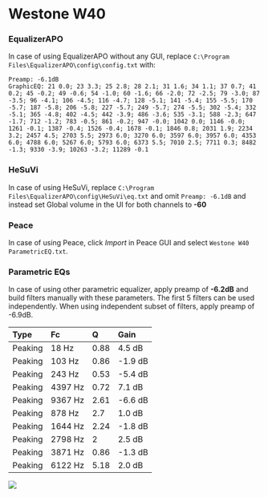 # Westone W40

### EqualizerAPO
In case of using EqualizerAPO without any GUI, replace `C:\Program Files\EqualizerAPO\config\config.txt`
with:
```
Preamp: -6.1dB
GraphicEQ: 21 0.0; 23 3.3; 25 2.8; 28 2.1; 31 1.6; 34 1.1; 37 0.7; 41 0.2; 45 -0.2; 49 -0.6; 54 -1.0; 60 -1.6; 66 -2.0; 72 -2.5; 79 -3.0; 87 -3.5; 96 -4.1; 106 -4.5; 116 -4.7; 128 -5.1; 141 -5.4; 155 -5.5; 170 -5.7; 187 -5.8; 206 -5.8; 227 -5.7; 249 -5.7; 274 -5.5; 302 -5.4; 332 -5.1; 365 -4.8; 402 -4.5; 442 -3.9; 486 -3.6; 535 -3.1; 588 -2.3; 647 -1.7; 712 -1.2; 783 -0.5; 861 -0.2; 947 -0.0; 1042 0.0; 1146 -0.0; 1261 -0.1; 1387 -0.4; 1526 -0.4; 1678 -0.1; 1846 0.8; 2031 1.9; 2234 3.2; 2457 4.5; 2703 5.5; 2973 6.0; 3270 6.0; 3597 6.0; 3957 6.0; 4353 6.0; 4788 6.0; 5267 6.0; 5793 6.0; 6373 5.5; 7010 2.5; 7711 0.3; 8482 -1.3; 9330 -3.9; 10263 -3.2; 11289 -0.1
```

### HeSuVi
In case of using HeSuVi, replace `C:\Program Files\EqualizerAPO\config\HeSuVi\eq.txt` and omit `Preamp:
-6.1dB` and instead set Global volume in the UI for both channels to **-60**

### Peace
In case of using Peace, click *Import* in Peace GUI and select `Westone W40 ParametricEQ.txt`.

### Parametric EQs
In case of using other parametric equalizer, apply preamp of **-6.2dB** and build filters manually
with these parameters. The first 5 filters can be used independently.
When using independent subset of filters, apply preamp of -6.9dB.

| Type    | Fc      |    Q | Gain    |
|:--------|:--------|:-----|:--------|
| Peaking | 18 Hz   | 0.88 | 4.5 dB  |
| Peaking | 103 Hz  | 0.86 | -1.9 dB |
| Peaking | 243 Hz  | 0.53 | -5.4 dB |
| Peaking | 4397 Hz | 0.72 | 7.1 dB  |
| Peaking | 9367 Hz | 2.61 | -6.6 dB |
| Peaking | 878 Hz  | 2.7  | 1.0 dB  |
| Peaking | 1644 Hz | 2.24 | -1.8 dB |
| Peaking | 2798 Hz | 2    | 2.5 dB  |
| Peaking | 3871 Hz | 0.86 | -1.3 dB |
| Peaking | 6122 Hz | 5.18 | 2.0 dB  |

![](https://raw.githubusercontent.com/jaakkopasanen/AutoEq/master/results/innerfidelity/sbaf-serious/Westone%20W40/Westone%20W40.png)